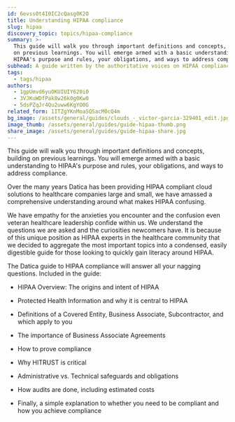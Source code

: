 ```yaml
---
id: 6evss0t4I0IC2cQasg0K2O
title: Understanding HIPAA compliance
slug: hipaa
discovery_topic: topics/hipaa-compliance
summary: >-
  This guide will walk you through important definitions and concepts, building
  on previous learnings. You will emerge armed with a basic understanding to
  HIPAA's purpose and rules, your obligations, and ways to address compliance.
subhead: A guide written by the authoritative voices on HIPAA compliance
tags:
  - tags/hipaa
authors:
  - 1gpUmvd6yuOKUIUIY620i0
  - 3VJKuWDfPak8w26k0g0Kw0
  - 5dsPZqJr4Qu2uww6KgYO0G
related_form: 1ITZgYKnMoaSQSacM0cQ4m
bg_image: /assets/general/guides/clouds_-_victor-garcia-329401_edit.jpg
image_thumb: /assets/general/guides/guide-hipaa-thumb.png
share_image: /assets/general/guides/guide-hipaa-share.jpg
---
```

This guide will walk you through important definitions and concepts, building on previous learnings. You will emerge armed with a basic understanding to HIPAA's purpose and rules, your obligations, and ways to address compliance.

Over the many years Datica has been providing HIPAA compliant cloud solutions
to healthcare companies large and small, we have amassed a comprehensive
understanding around what makes HIPAA confusing.


We have empathy for the anxieties you encounter and the confusion even veteran
healthcare leadership confide within us. We understand the questions we are
asked and the curiosities newcomers have. It is because of this unique
position as HIPAA experts in the healthcare community that we decided to
aggregate the most important topics into a condensed, easily digestible guide
for those looking to quickly gain literacy around HIPAA.


The Datica guide to HIPAA compliance will answer all your nagging questions.
Included in the guide:


- HIPAA Overview: The origins and intent of HIPAA

- Protected Health Information and why it is central to HIPAA

- Definitions of a Covered Entity, Business Associate, Subcontractor, and
which apply to you

- The importance of Business Associate Agreements

- How to prove compliance

- Why HITRUST is critical

- Administrative vs. Technical safeguards and obligations

- How audits are done, including estimated costs

- Finally, a simple explanation to whether you need to be compliant and how
you achieve compliance
